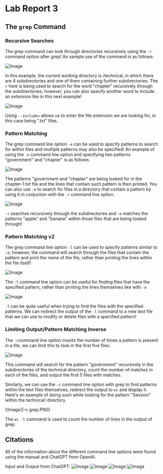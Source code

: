 Lab Report 3
============

## The `grep` Command

### Recursive Searches

The grep command can look through directories recursively using the `-r` command option after grep! An sample use of the command is as follows:

![Image](grep'-r'.png)

In this example, the current working directory is /technical, in which there are 4 subdirectories and one of them containing further subdirectories. The `r` here is being used to search for the word "chapter" recursively through the subdirectories; however, you can also specify another word to include an extension like in this next example!

![Image](grep'-r'include.png)

Using `--include=` allows us to enter the file extension we are looking for, in this case being ".txt" files. 



### Pattern Matching

The grep command line option `-e` can be used to specify patterns to search for within files and multiple patterns may also be specified! An example of using the `-e` command line option and specifying two patterns "government" and "chapter" is as follows:

![Image](grep-e1.PNG)

The patterns "government and "chapter" are being looked for in the chapter-1.txt file and the lines that contain such pattern is then printed. You can also use `-e` to search for files in a directory that contain a pattern by using it in conjuction with the `-r` command line option. 

![Image](grep-e2.png)

`-r` searches recursively through the subdirectories and `-e` matches the patterns "apple" and "banana" within those files that are being looked through!

### Pattern Matching v2

The grep command line option `-l` can be used to specify patterns similar to `-e`; however, the command will search through the files that contain the pattern and print the name of the file, rather than printing the lines within the file itself!

![Image](grep-l1.png)

The `-l` command line option can be useful for finding files that have the specified pattern, rather than printing the lines themselves like with `-e` 

![Image](grep-l2.png)

`-l` can be quite useful when trying to find the files with the specified patterns. We can redirect the output of the `-l` command to a new text file that we can use to modify or delete files with a specified pattern!

### Limiting Output/Pattern Matching Inverse

The `-c`command line option counts the number of times a pattern is present in a file, we can limit this to look in the first five files:    

![Image](grep-c1.png)

This command will search for the pattern "government" recursively in the subdirectories of the technical directory, count the number of matches in each of the files, and output the first 5 files with matches. 

Similarly, we can use the `-c` command line option with grep to find patterns within the text files themselves, redirect the output to `wc` and display it. Here's an example of doing such while looking for the pattern "Session" within the technical/ directory.

![Image](-c grep.PNG)

The `wc -l` command is used to count the number of lines in the output of grep.

## Citations

All of the information about the different command line options were found using the manual and ChatGPT from OpenAI. 

Input and Output from ChatGPT:
![Image](Chatgptprompt1.PNG)
![Image](Chatgptprompt2.PNG)
![Image](Chatgptprompt3.PNG)
![Image](Chatgptprompt4.PNG)
